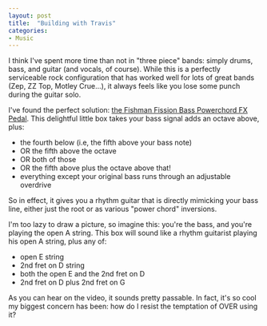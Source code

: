 ```yaml
---
layout: post
title:  "Building with Travis"
categories:
- Music
---
```

I think I've spent more time than not in "three piece" bands: simply drums, bass, and guitar (and vocals, of course). While this is a perfectly serviceable rock configuration that has worked well for lots of great bands (Zep, ZZ Top, Motley Crue...), it always feels like you lose some punch during the guitar solo.

I've found the perfect solution: [the Fishman Fission Bass Powerchord FX Pedal](https://www.youtube.com/watch?v=I2XKZNMR2Pc). This delightful little box takes your bass signal adds an octave above, plus:
* the fourth below (i.e, the fifth above your bass note)
* OR the fifth above the octave
* OR both of those
* OR the fifth above plus the octave above that!
* everything except your original bass runs through an adjustable overdrive

So in effect, it gives you a rhythm guitar that is directly mimicking your bass line, either just the root or as various "power chord" inversions.

I'm too lazy to draw a picture, so imagine this: you're the bass, and you're playing the open A string. This box will sound like a rhythm guitarist playing his open A string, plus any of:
* open E string
* 2nd fret on D string
* both the open E and the 2nd fret on D
* 2nd fret on D plus 2nd fret on G

As you can hear on the video, it sounds pretty passable. In fact, it's so cool my biggest concern has been: how do I resist the temptation of OVER using it?
